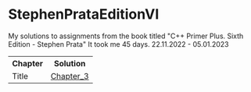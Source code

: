 # StephenPrataEditionVI
My solutions to assignments from the book titled "C++ Primer Plus. Sixth Edition - Stephen Prata"
It took me 45 days. 22.11.2022 - 05.01.2023


<table>
<tr>
<th> Chapter </th>
<th> Solution </th>
</tr>
<tr>
<td> Title </td>
<td> <a href="https://github.com/Endersik4/StephenPrataEditionVI/tree/main/Chapter_2"> Chapter_3 <a/> </td>
</tr>
</table>
